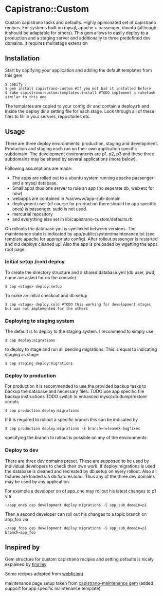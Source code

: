 # Capistrano::Custom

Custom capistrano tasks and defaults.
Highly opinionated set of capistrano recipes.
For systems built on mysql, apache + passenger, ubuntu (although it should be adaptable for others).
This gem allows to easily deploy to a production and a staging server and additionally
to three predefined dev domains. It requires multistage extension

## Installation

Start by capifying your application and adding the default templates from this gem

    $ capify .
    $ gem install capistrano-custom #If you not had it installed before
    $ rake capistrano:custom:templates:install #TODO implement a raketask similar to this one

The templates are copied to your config dir and contain a deploy.rb and inside the deploy dir a setting file for each stage.
Look through all of these files to fill in your servers, repositories etc.

## Usage

There are three deploy environments: production, staging and development. Production and staging each run on their own
application specific subdomain. The development environments are p1, p2, p3 and these three subdomains may be shared by several applications (more below).

Following assumptions are made:

* The apps are rolled out to a ubuntu system running apache passenger and a mysql database.
* Small apps thus one server to rule an app (no seperate db, web etc for now)
* webapps are contained in /var/www/app-sub-domain
* deployment user (of course for production there should be app specific ones) is passenger, sudo is not used.
* mercurial repository
* and everything else set in lib/capistrano-custom/defaults.rb

On rollouts the database.yml is symlinked between versions. The maintenance state is indicated
by app/public/system/maintenance.txt (see template apache for appropriate config).
After rollout passenger is restarted and old deploys cleaned up.
Also the app is preloaded by wgetting the apps root page.

### Initial setup /cold deploy

To create the directory structure and a shared database.yml (db user, pwd, name are asked for on the console)

    $ cap <stage> deploy:setup

To make an initial checkout and db:setup

    $ cap <stage> deploy:cold #TODO this working for development stages but was not implemented for the others


### Deploying to staging system

The default is to deploy to the staging system. I recommend to simply use

    $ cap deploy:migrations

to deploy to stage and run all pending migrations. This is equal to indicating staging as stage:

    $ cap staging deploy:migrations

### Deploy to production

For production it is recommended to use the provided backup tasks to backup the database and necessary files.
TODO use app specific file backup instructions
TODO switch to enhanced mysql:db:dump/restore scripts

    $ cap production deploy:migrations

If it is required to rollout a specific branch this can be indicated by

    $ cap production deploy:migrations -S branch=releaseX-bugfixes

specifying the branch to rollout is possible on any of the environments.


### Deploy to dev

There are three dev domains preset. These are supposed to be used by individual developers to check their own work.
If deploy:migrations is used the database is cleaned and recreated by db:setup on every rollout.
Also all fixtures are loaded via db:fixtures:load.
Thus any of the three dev domains may be used by any application.

For example a developer on of app_one may rollout his latest changes to p1 via

    ~/app_one$ cap development deploy:migrations -S app_sub_domain=p1

Then a second developer can roll out his changes to a topic branch on app_foo via

    ~/app_foo$ cap development deploy:migrations -S app_sub_domain=p1 branch=app_foo



## Inspired by

Gem structure for custom capistrano recipes and setting defaults is nicely explained by
[timriley](http://openmonkey.com/blog/2010/01/19/making-your-capistrano-recipe-book/)

Some recipes adopted from [webficient](https://github.com/webficient/capistrano-recipes)

maintenance page setup taken from [capistrano-maintenance gem](https://github.com/tvdeyen/capistrano-maintenance)
(added support for app specific maintenance template)
